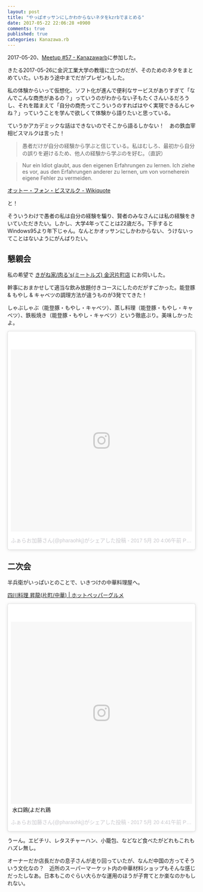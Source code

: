 ```yaml
---
layout: post
title: "やっぱオッサンにしかわからないネタをkzrbでまとめる"
date: 2017-05-22 22:06:28 +0900
comments: true
published: true
categories: Kanazawa.rb
---
```


2017-05-20、[Meetup #57 - Kanazawarb](http://kzrb.org/meetup/57/)に参加した。

きたる2017-05-26に金沢工業大学の教壇に立つのだが、そのためのネタをまとめていた。いちおう途中までだがプレゼンもした。

私の体験からいって仮想化、ソフト化が進んで便利なサービスがありすぎて「なんでこんな商売があるの？」っていうのがわからない子もたくさんいるだろうし、それを踏まえて「自分の商売ってこういうのすればはやく実現できるんじゃね？」っていうことを学んで欲しくて体験から語りたいと思っている。

ていうかアカデミックな話はできないのでそこから語るしかない！　あの鉄血宰相ビスマルクは言った！

> 愚者だけが自分の経験から学ぶと信じている。私はむしろ、最初から自分の誤りを避けるため、他人の経験から学ぶのを好む。（直訳）

> Nur ein Idiot glaubt, aus den eigenen Erfahrungen zu lernen.
> Ich ziehe es vor, aus den Erfahrungen anderer zu lernen, um von vorneherein eigene Fehler zu vermeiden.

[オットー・フォン・ビスマルク - Wikiquote](https://ja.wikiquote.org/wiki/%E3%82%AA%E3%83%83%E3%83%88%E3%83%BC%E3%83%BB%E3%83%95%E3%82%A9%E3%83%B3%E3%83%BB%E3%83%93%E3%82%B9%E3%83%9E%E3%83%AB%E3%82%AF)

と！

そういうわけで愚者の私は自分の経験を騙り、賢者のみなさんには私の経験をきいていただきたい。しかし、大学4年ってことは22歳だろ。下手するとWindows95より年下じゃん。なんとかオッサンにしかわからない、うけないってことはないようにがんばりたい。


## 懇親会

私の希望で [きがね家/肉る's(ミートルズ) 金沢片町店](http://sakananiku.shop/) にお伺いした。

幹事におまかせして適当な飲み放題付きコースにしたのだがすごかった。能登豚 & もやし & キャベツの調理方法が違うものが3発でてきた！

しゃぶしゃぶ（能登豚・もやし・キャベツ）、蒸し料理（能登豚・もやし・キャベツ）、鉄板焼き（能登豚・もやし・キャベツ）という徹底ぶり。美味しかったよ。

<blockquote class="instagram-media" data-instgrm-version="7" style=" background:#FFF; border:0; border-radius:3px; box-shadow:0 0 1px 0 rgba(0,0,0,0.5),0 1px 10px 0 rgba(0,0,0,0.15); margin: 1px; max-width:658px; padding:0; width:99.375%; width:-webkit-calc(100% - 2px); width:calc(100% - 2px);"><div style="padding:8px;"> <div style=" background:#F8F8F8; line-height:0; margin-top:40px; padding:50.0% 0; text-align:center; width:100%;"> <div style=" background:url(data:image/png;base64,iVBORw0KGgoAAAANSUhEUgAAACwAAAAsCAMAAAApWqozAAAABGdBTUEAALGPC/xhBQAAAAFzUkdCAK7OHOkAAAAMUExURczMzPf399fX1+bm5mzY9AMAAADiSURBVDjLvZXbEsMgCES5/P8/t9FuRVCRmU73JWlzosgSIIZURCjo/ad+EQJJB4Hv8BFt+IDpQoCx1wjOSBFhh2XssxEIYn3ulI/6MNReE07UIWJEv8UEOWDS88LY97kqyTliJKKtuYBbruAyVh5wOHiXmpi5we58Ek028czwyuQdLKPG1Bkb4NnM+VeAnfHqn1k4+GPT6uGQcvu2h2OVuIf/gWUFyy8OWEpdyZSa3aVCqpVoVvzZZ2VTnn2wU8qzVjDDetO90GSy9mVLqtgYSy231MxrY6I2gGqjrTY0L8fxCxfCBbhWrsYYAAAAAElFTkSuQmCC); display:block; height:44px; margin:0 auto -44px; position:relative; top:-22px; width:44px;"></div></div><p style=" color:#c9c8cd; font-family:Arial,sans-serif; font-size:14px; line-height:17px; margin-bottom:0; margin-top:8px; overflow:hidden; padding:8px 0 7px; text-align:center; text-overflow:ellipsis; white-space:nowrap;"><a href="https://www.instagram.com/p/BUT9ZniBOoi/" style=" color:#c9c8cd; font-family:Arial,sans-serif; font-size:14px; font-style:normal; font-weight:normal; line-height:17px; text-decoration:none;" target="_blank">ふぁらお加藤さん(@pharaohkj)がシェアした投稿</a> - <time style=" font-family:Arial,sans-serif; font-size:14px; line-height:17px;" datetime="2017-05-20T11:06:13+00:00">2017 5月 20 4:06午前 PDT</time></p></div></blockquote> <script async defer src="//platform.instagram.com/en_US/embeds.js"></script>

## 二次会

半兵衛がいっぱいとのことで、いきつけの中華料理屋へ。

[四川料理 昇龍(片町/中華) | ホットペッパーグルメ](https://www.hotpepper.jp/strJ000988487/)

<blockquote class="instagram-media" data-instgrm-captioned data-instgrm-version="7" style=" background:#FFF; border:0; border-radius:3px; box-shadow:0 0 1px 0 rgba(0,0,0,0.5),0 1px 10px 0 rgba(0,0,0,0.15); margin: 1px; max-width:658px; padding:0; width:99.375%; width:-webkit-calc(100% - 2px); width:calc(100% - 2px);"><div style="padding:8px;"> <div style=" background:#F8F8F8; line-height:0; margin-top:40px; padding:50.0% 0; text-align:center; width:100%;"> <div style=" background:url(data:image/png;base64,iVBORw0KGgoAAAANSUhEUgAAACwAAAAsCAMAAAApWqozAAAABGdBTUEAALGPC/xhBQAAAAFzUkdCAK7OHOkAAAAMUExURczMzPf399fX1+bm5mzY9AMAAADiSURBVDjLvZXbEsMgCES5/P8/t9FuRVCRmU73JWlzosgSIIZURCjo/ad+EQJJB4Hv8BFt+IDpQoCx1wjOSBFhh2XssxEIYn3ulI/6MNReE07UIWJEv8UEOWDS88LY97kqyTliJKKtuYBbruAyVh5wOHiXmpi5we58Ek028czwyuQdLKPG1Bkb4NnM+VeAnfHqn1k4+GPT6uGQcvu2h2OVuIf/gWUFyy8OWEpdyZSa3aVCqpVoVvzZZ2VTnn2wU8qzVjDDetO90GSy9mVLqtgYSy231MxrY6I2gGqjrTY0L8fxCxfCBbhWrsYYAAAAAElFTkSuQmCC); display:block; height:44px; margin:0 auto -44px; position:relative; top:-22px; width:44px;"></div></div> <p style=" margin:8px 0 0 0; padding:0 4px;"> <a href="https://www.instagram.com/p/BUUBZrpBV24/" style=" color:#000; font-family:Arial,sans-serif; font-size:14px; font-style:normal; font-weight:normal; line-height:17px; text-decoration:none; word-wrap:break-word;" target="_blank">水口鶏(よだれ鶏</a></p> <p style=" color:#c9c8cd; font-family:Arial,sans-serif; font-size:14px; line-height:17px; margin-bottom:0; margin-top:8px; overflow:hidden; padding:8px 0 7px; text-align:center; text-overflow:ellipsis; white-space:nowrap;">ふぁらお加藤さん(@pharaohkj)がシェアした投稿 - <time style=" font-family:Arial,sans-serif; font-size:14px; line-height:17px;" datetime="2017-05-20T11:41:11+00:00">2017 5月 20 4:41午前 PDT</time></p></div></blockquote> <script async defer src="//platform.instagram.com/en_US/embeds.js"></script>

うーん。エビチリ、レタスチャーハン、小籠包、などなど食べたがどれもこれもハズレ無し。

オーナーだか店長だかの息子さんが走り回っていたが、なんだ中国の方ってそういう文化なの？　近所のスーパーマーケット内の中華材料ショップもそんな感じだったしなあ。日本もこのぐらい大らかな運用のほうが子育てとか楽なのかもしれない。
